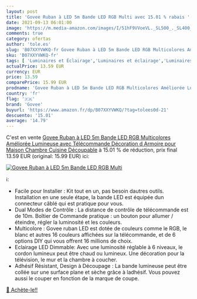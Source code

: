 ```yaml
---
layout: post
title: 'Govee Ruban à LED 5m Bande LED RGB Multi avec 15.01 % rabais '
date: 2021-09-13 06:01:00
image: 'https://m.media-amazon.com/images/I/51hF9VVoeVL._SL500_._SL400_.jpg'
comments: true
category: ofertas
author: 'tole.es'
slug: 'B07XXYVWKQ-fr Govee Ruban à LED 5m Bande LED RGB Multicolores Améliorée...'
sku: 'B07XXYVWKQ-fr'
tags: [ 'Luminaires et Éclairage','Luminaires et éclairage','Luminaires intérieur','Rubans à LED','govee','Éclairage spécial', ]
actualPrice: 13.59 EUR
currency: EUR
price: 13.59
comparePrice: 15.99 EUR
prodname: 'Govee Ruban à LED 5m Bande LED RGB Multicolores Améliorée Lumineuse avec Télécommande Décoration d Armoire pour Maison Chambre Cuisine  Découpable'
country: 'fr'
flag: '🇫🇷'
brand: 'Govee'
buyurl: 'https://www.amazon.fr/dp/B07XXYVWKQ/?tag=tolees0d-21'
descuento: '15.01'
average: '14.79'
---
```


C'est en vente [Govee Ruban à LED 5m Bande LED RGB Multicolores Améliorée Lumineuse avec Télécommande Décoration d Armoire pour Maison Chambre Cuisine  Découpable](https://www.amazon.fr/dp/B07XXYVWKQ/?tag=tolees0d-21)  à  15.01 % de réduction, prix final  13.59 EUR (original: 15.99 EUR) ici:

[![Govee Ruban à LED 5m Bande LED RGB Multi](https://m.media-amazon.com/images/I/51hF9VVoeVL._SL500_._SL400_.jpg)](https://www.amazon.fr/dp/B07XXYVWKQ/?tag=tolees0d-21)

ℹ️:

- Facile pour Installer : Kit tout en un, pas besoin dautres outils. Installation en une seule étape, la bande LED est équipée dun connecteur câblé qui est pratique pour vous.
- Dual Modes de Contrôle : La distance de contrôle de télécommande est de 10m. Boîtier de Commande pratique : un bouton pour allumer / éteindre, régler la luminosité et les couleurs.
- Multicolore : Govee ruban LED est dotée de couleurs comme le RGB, le blanc et autres 16 couleurs affichées sur la télécommande, et de 6 options DIY qui vous offrent 16 millions de choix.
- Eclairage LED Dimmable: Avec une luminosité réglable à 6 niveaux, le cordon lumineux peut être chaud ou lumineux. Une décoration pour la télévision, le mur et la chambre à coucher.
- Adhésif Résistant, Design à Découpage : La bande lumineuse peut être collée sur une surface plane et sèche grâce à ladhésif. Vous pouvez aussi le couper en fonction de la marque de coupe.

[🛒 Achète-le!!](https://www.amazon.fr/dp/B07XXYVWKQ/?tag=tolees0d-21)
